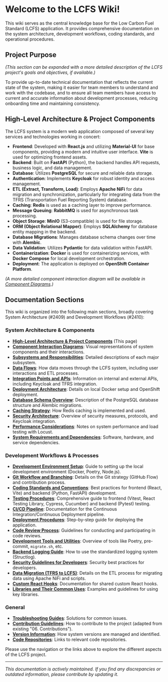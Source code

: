 # Welcome to the LCFS Wiki!

This wiki serves as the central knowledge base for the Low Carbon Fuel Standard (LCFS) application. It provides comprehensive documentation on the system architecture, development workflows, coding standards, and operational procedures.

## Project Purpose

*(This section can be expanded with a more detailed description of the LCFS project's goals and objectives, if available.)*

To provide up-to-date technical documentation that reflects the current state of the system, making it easier for team members to understand and work with the codebase, and to ensure all team members have access to current and accurate information about development processes, reducing onboarding time and maintaining consistency.

## High-Level Architecture & Project Components

The LCFS system is a modern web application composed of several key services and technologies working in concert:

*   **Frontend**: Developed with **React.js** and utilizing **Material-UI** for base components, providing a modern and intuitive user interface. **Vite** is used for optimizing frontend assets.
*   **Backend**: Built on **FastAPI** (Python), the backend handles API requests, business logic, and data management.
*   **Database**: Utilizes **PostgreSQL** for secure and reliable data storage.
*   **Authentication**: Implements **Keycloak** for robust identity and access management.
*   **ETL (Extract, Transform, Load)**: Employs **Apache NiFi** for data migration and synchronization, particularly for integrating data from the TFRS (Transportation Fuel Reporting System) database.
*   **Caching**: **Redis** is used as a caching layer to improve performance.
*   **Message Queuing**: **RabbitMQ** is used for asynchronous task processing.
*   **Object Storage**: **MinIO** (S3-compatible) is used for file storage.
*   **ORM (Object Relational Mapper)**: Employs **SQLAlchemy** for database entity mapping in the backend.
*   **Database Migrations**: Manages database schema changes over time with **Alembic**.
*   **Data Validation**: Utilizes **Pydantic** for data validation within FastAPI.
*   **Containerization**: **Docker** is used for containerizing services, with **Docker Compose** for local development orchestration.
*   **Deployment**: The application is deployed on **OpenShift Container Platform**.

*(A more detailed component interaction diagram will be available in [Component Diagrams](Component-Diagrams.md).)*

## Documentation Sections

This wiki is organized into the following main sections, broadly covering System Architecture (#2409) and Development Workflows (#2410):

### System Architecture & Components
*   **[High-Level Architecture & Project Components](Home.md)** (This page)
*   **[Component Interaction Diagrams](Component-Diagrams.md)**: Visual representations of system components and their interactions.
*   **[Subsystems and Responsibilities](Subsystems-and-Responsibilities.md)**: Detailed descriptions of each major subsystem.
*   **[Data Flows](Data-Flows.md)**: How data moves through the LCFS system, including user interactions and ETL processes.
*   **[Integration Points and APIs](Integration-Points-and-APIs.md)**: Information on internal and external APIs, including Keycloak and TFRS integration.
*   **[Deployment Architecture](Deployment-Architecture.md)**: Details on local Docker setup and OpenShift deployment.
*   **[Database Schema Overview](Database-Schema-Overview.md)**: Description of the PostgreSQL database structure and Alembic migrations.
*   **[Caching Strategy](Caching-Strategy.md)**: How Redis caching is implemented and used.
*   **[Security Architecture](Security-Architecture.md)**: Overview of security measures, protocols, and Keycloak integration.
*   **[Performance Considerations](Performance-Considerations.md)**: Notes on system performance and load testing with Locust.
*   **[System Requirements and Dependencies](System-Requirements-and-Dependencies.md)**: Software, hardware, and service dependencies.

### Development Workflows & Processes
*   **[Development Environment Setup](Development-Environment-Setup.md)**: Guide to setting up the local development environment (Docker, Poetry, Node.js).
*   **[Git Workflow and Branching](Git-Workflow-and-Branching.md)**: Details on the Git strategy (GitHub Flow) and contribution process.
*   **[Coding Standards and Conventions](Coding-Standards-and-Conventions.md)**: Best practices for frontend (React, Vite) and backend (Python, FastAPI) development.
*   **[Testing Procedures](Testing-Procedures.md)**: Comprehensive guide to frontend (Vitest, React Testing Library, Cypress, Cucumber) and backend (Pytest) testing.
*   **[CI/CD Pipeline](CI-CD-Pipeline.md)**: Documentation for the Continuous Integration/Continuous Deployment pipeline.
*   **[Deployment Procedures](Deployment-Procedures.md)**: Step-by-step guide for deploying the application.
*   **[Code Review Process](Code-Review-Process.md)**: Guidelines for conducting and participating in code reviews.
*   **[Development Tools and Utilities](Development-Tools-and-Utilities.md)**: Overview of tools like Poetry, pre-commit, `migrate.sh`, etc.
*   **[Backend Logging Guide](Backend-Logging-Guide.md)**: How to use the standardized logging system (Structlog).
*   **[Security Guidelines for Developers](Security-Guidelines-for-Developers.md)**: Security best practices for developers.
*   **[Data Migration (TFRS to LCFS)](Data-Migration-TFRS-to-LCFS.md)**: Details on the ETL process for migrating data using Apache NiFi and scripts.
*   **[Custom React Hooks](Custom-React-Hooks.md)**: Documentation for shared custom React hooks.
*   **[Libraries and Their Common Uses](Libraries-and-Their-Common-Uses.md)**: Examples and guidelines for using key libraries.

### General
*   **[Troubleshooting Guides](Troubleshooting-Guides.md)**: Solutions for common issues.
*   **[Contribution Guidelines](Contribution-Guidelines.md)**: How to contribute to the project (adapted from existing "06. Contributions").
*   **[Version Information](Version-Information.md)**: How system versions are managed and identified.
*   **[Code Repositories](Code-Repositories.md)**: Links to relevant code repositories.

Please use the navigation or the links above to explore the different aspects of the LCFS project.

---
*This documentation is actively maintained. If you find any discrepancies or outdated information, please contribute by updating it.* 